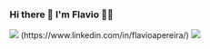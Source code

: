 ### Hi there 👋 I'm Flavio 👨‍💻


<img src="https://img.shields.io/badge/WhatsApp-25D366?style=for-the-badge&logo=whatsapp&logoColor=white"/>
(https://www.linkedin.com/in/flavioapereira/)

<img src="https://img.shields.io/badge/twitter-%231DA1F2.svg?&style=for-the-badge&logo=twitter&logoColor=white" />



<!--
**flavioalessandropereira/flavioalessandropereira** is a ✨ _special_ ✨ repository because its `README.md` (this file) appears on your GitHub profile.

Here are some ideas to get you started:

- 🔭 I’m currently working on ...
- 🌱 I’m currently learning ...
- 👯 I’m looking to collaborate on ...
- 🤔 I’m looking for help with ...
- 💬 Ask me about ...
- 📫 How to reach me: ...
- 😄 Pronouns: ...
- ⚡ Fun fact: ...
-->
<!--stackedit_data:
eyJoaXN0b3J5IjpbMTY0NjE1ODk5NywtNDM3OTE2NTg1LDE5Mz
A2MzQzNTUsLTE0MTY4NzA2MzgsODg3MTY3MzY0LC01NzQ2ODk4
MDgsLTE4MjY1NTc4OTddfQ==
-->